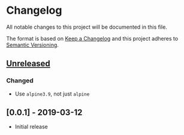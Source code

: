 # Changelog

All notable changes to this project will be documented in this file.

The format is based on [Keep a Changelog](http://keepachangelog.com/en/1.0.0/)
and this project adheres to [Semantic Versioning](http://semver.org/spec/v2.0.0.html).

## [Unreleased]

### Changed

  - Use `alpine3.9`, not just `alpine`

## [0.0.1] - 2019-03-12

- Initial release

[Unreleased]: https://github.com/timberio/cli/compare/v0.0.1...HEAD